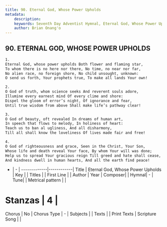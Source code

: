 ```yaml
---
title: 90. Eternal God, Whose Power Upholds
metadata:
    description: 
    keywords: Seventh Day Adventist Hymnal, Eternal God, Whose Power Upholds, , 
    author: Brian Onang'o
---
```



## 90. ETERNAL GOD, WHOSE POWER UPHOLDS

```txt
1.
Eternal God, whose power upholds Both flower and flaming star,
To whom there is no here nor there, No time, no near nor far,
No alien race, no foreign shore, No child unsought, unknown:
O send us forth, Your prophets true, To make all lands Your own!

2.
O God of truth, whom science seeks And reverent souls adore,
Illumine every earnest mind Of every clime and shore:
Dispel the gloom of error’s night, Of ignorance and fear,
Until true wisdom from above Shall make life’s pathway clear!

3.
O God of beauty, oft revealed In dreams of human art,
In speech that flows to melody, In holiness of heart:
Teach us to ban al ugliness, And all disharmony,
Till all shall know the loveliness Of lives made fair and free!

4.
O God of righteousness and grace, Seen in the Christ, Your Son,
Whose life and death reveal Your face, By whom Your will was done;
Help us to spread Your gracious reign Till greed and hate shall cease,
And kindness dwell in human hearts, And all the earth find peace!
```

- |   -  |
-------------|------------|
Title | Eternal God, Whose Power Upholds |
Key |  |
Titles |  |
First Line |  |
Author | 
Year | 
Composer|  |
Hymnal|  - |
Tune|  |
Metrical pattern | |
# Stanzas | 4 |
Chorus | No |
Chorus Type | - |
Subjects |  |
Texts |  |
Print Texts | 
Scripture Song |  |
  

